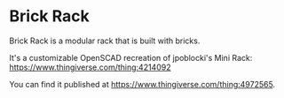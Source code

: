# Brick Rack

Brick Rack is a modular rack that is built with bricks.

It's a customizable OpenSCAD recreation of
jpoblocki's Mini Rack: https://www.thingiverse.com/thing:4214092

You can find it published at https://www.thingiverse.com/thing:4972565.
